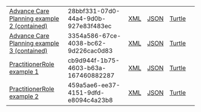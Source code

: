
<table class="list" width="100%">             
            <tr>
                <td><a href="Composition-28bbf331-07d0-44a4-9d0b-927e83f483ec.html">Advance Care Planning example 2 (contained)</a></td>
                <td>28bbf331-07d0-44a4-9d0b-927e83f483ec</td>
                <td><a href="Composition-28bbf331-07d0-44a4-9d0b-927e83f483ec.xml.html">XML</a></td>
                <td><a href="Composition-28bbf331-07d0-44a4-9d0b-927e83f483ec.json.html">JSON</a></td>
                <td><a href="Composition-28bbf331-07d0-44a4-9d0b-927e83f483ec.ttl.html">Turtle</a></td>
                <td></td>
            </tr>
            <tr>
                <td><a href="Composition-3354a586-67ce-4038-bc62-9d226cac0d83.html">Advance Care Planning example 3 (contained)</a></td>
                <td>3354a586-67ce-4038-bc62-9d226cac0d83</td>
                <td><a href="Composition-3354a586-67ce-4038-bc62-9d226cac0d83.xml.html">XML</a></td>
                <td><a href="Composition-3354a586-67ce-4038-bc62-9d226cac0d83.json.html">JSON</a></td>
                <td><a href="Composition-3354a586-67ce-4038-bc62-9d226cac0d83.ttl.html">Turtle</a></td>
                <td></td>
            </tr>
            <tr>
                <td><a href="practitionerrole-cb9d944f-1b75-4603-b63a-167460882287.html">PractitionerRole example 1</a></td>
                <td>cb9d944f-1b75-4603-b63a-167460882287</td>
                <td><a href="practitionerrole-cb9d944f-1b75-4603-b63a-167460882287.xml.html">XML</a></td>
                <td><a href="practitionerrole-cb9d944f-1b75-4603-b63a-167460882287.json.html">JSON</a></td>
                <td><a href="practitionerrole-cb9d944f-1b75-4603-b63a-167460882287.ttl.html">Turtle</a></td>
                <td></td>
            </tr>
            <tr>
                <td><a href="practitionerrole-459a5ae6-ee37-4151-9dfd-e8094c4a23b8.html">PractitionerRole example 2</a></td>
                <td>459a5ae6-ee37-4151-9dfd-e8094c4a23b8</td>
                <td><a href="practitionerrole-459a5ae6-ee37-4151-9dfd-e8094c4a23b8.xml.html">XML</a></td>
                <td><a href="practitionerrole-459a5ae6-ee37-4151-9dfd-e8094c4a23b8.json.html">JSON</a></td>
                <td><a href="practitionerrole-459a5ae6-ee37-4151-9dfd-e8094c4a23b8.ttl.html">Turtle</a></td>
                <td></td>
            </tr>
 </table>